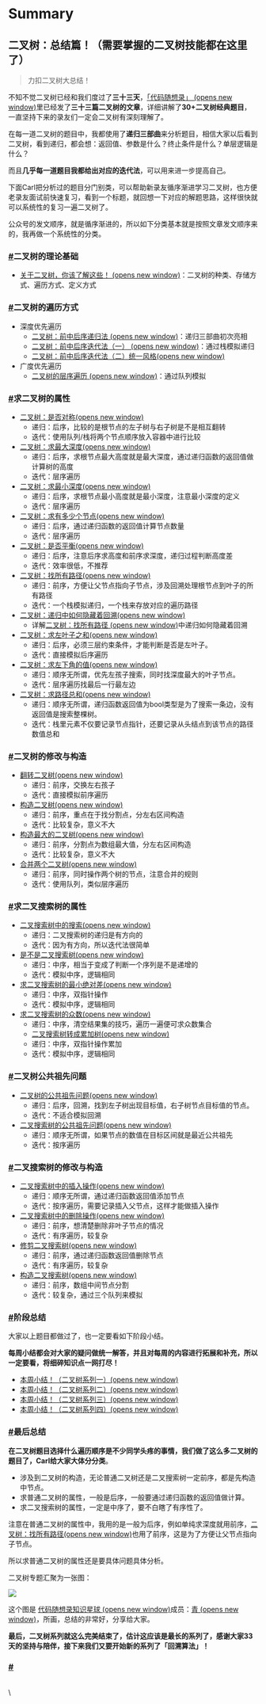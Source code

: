 # Summary

## 二叉树：总结篇！（需要掌握的二叉树技能都在这里了） <a href="#er-cha-shu-zong-jie-pian-xu-yao-zhang-wo-de-er-cha-shu-ji-neng-du-zai-zhe-li-le" id="er-cha-shu-zong-jie-pian-xu-yao-zhang-wo-de-er-cha-shu-ji-neng-du-zai-zhe-li-le"></a>

> 力扣二叉树大总结！

不知不觉二叉树已经和我们度过了**三十三天**，[「代码随想录」 (opens new window)](https://img-blog.csdnimg.cn/20200815195519696.png)里已经发了**三十三篇二叉树的文章**，详细讲解了**30+二叉树经典题目**，一直坚持下来的录友们一定会二叉树有深刻理解了。

在每一道二叉树的题目中，我都使用了**递归三部曲**来分析题目，相信大家以后看到二叉树，看到递归，都会想：返回值、参数是什么？终止条件是什么？单层逻辑是什么？

而且**几乎每一道题目我都给出对应的迭代法**，可以用来进一步提高自己。

下面Carl把分析过的题目分门别类，可以帮助新录友循序渐进学习二叉树，也方便老录友面试前快速复习，看到一个标题，就回想一下对应的解题思路，这样很快就可以系统性的复习一遍二叉树了。

公众号的发文顺序，就是循序渐进的，所以如下分类基本就是按照文章发文顺序来的，我再做一个系统性的分类。

### [#](https://programmercarl.com/%E4%BA%8C%E5%8F%89%E6%A0%91%E6%80%BB%E7%BB%93%E7%AF%87.html#%E4%BA%8C%E5%8F%89%E6%A0%91%E7%9A%84%E7%90%86%E8%AE%BA%E5%9F%BA%E7%A1%80)二叉树的理论基础 <a href="#er-cha-shu-de-li-lun-ji-chu" id="er-cha-shu-de-li-lun-ji-chu"></a>

* [关于二叉树，你该了解这些！ (opens new window)](https://programmercarl.com/%E4%BA%8C%E5%8F%89%E6%A0%91%E7%90%86%E8%AE%BA%E5%9F%BA%E7%A1%80.html)：二叉树的种类、存储方式、遍历方式、定义方式

### [#](https://programmercarl.com/%E4%BA%8C%E5%8F%89%E6%A0%91%E6%80%BB%E7%BB%93%E7%AF%87.html#%E4%BA%8C%E5%8F%89%E6%A0%91%E7%9A%84%E9%81%8D%E5%8E%86%E6%96%B9%E5%BC%8F)二叉树的遍历方式 <a href="#er-cha-shu-de-bian-li-fang-shi" id="er-cha-shu-de-bian-li-fang-shi"></a>

* 深度优先遍历
  * [二叉树：前中后序递归法 (opens new window)](https://programmercarl.com/%E4%BA%8C%E5%8F%89%E6%A0%91%E7%9A%84%E9%80%92%E5%BD%92%E9%81%8D%E5%8E%86.html)：递归三部曲初次亮相
  * [二叉树：前中后序迭代法（一） (opens new window)](https://programmercarl.com/%E4%BA%8C%E5%8F%89%E6%A0%91%E7%9A%84%E8%BF%AD%E4%BB%A3%E9%81%8D%E5%8E%86.html)：通过栈模拟递归
  * [二叉树：前中后序迭代法（二）统一风格(opens new window)](https://programmercarl.com/%E4%BA%8C%E5%8F%89%E6%A0%91%E7%9A%84%E7%BB%9F%E4%B8%80%E8%BF%AD%E4%BB%A3%E6%B3%95.html)
* 广度优先遍历
  * [二叉树的层序遍历 (opens new window)](https://programmercarl.com/0102.%E4%BA%8C%E5%8F%89%E6%A0%91%E7%9A%84%E5%B1%82%E5%BA%8F%E9%81%8D%E5%8E%86.html)：通过队列模拟

### [#](https://programmercarl.com/%E4%BA%8C%E5%8F%89%E6%A0%91%E6%80%BB%E7%BB%93%E7%AF%87.html#%E6%B1%82%E4%BA%8C%E5%8F%89%E6%A0%91%E7%9A%84%E5%B1%9E%E6%80%A7)求二叉树的属性 <a href="#qiu-er-cha-shu-de-shu-xing" id="qiu-er-cha-shu-de-shu-xing"></a>

* [二叉树：是否对称(opens new window)](https://programmercarl.com/0101.%E5%AF%B9%E7%A7%B0%E4%BA%8C%E5%8F%89%E6%A0%91.html)
  * 递归：后序，比较的是根节点的左子树与右子树是不是相互翻转
  * 迭代：使用队列/栈将两个节点顺序放入容器中进行比较
* [二叉树：求最大深度(opens new window)](https://programmercarl.com/0104.%E4%BA%8C%E5%8F%89%E6%A0%91%E7%9A%84%E6%9C%80%E5%A4%A7%E6%B7%B1%E5%BA%A6.html)
  * 递归：后序，求根节点最大高度就是最大深度，通过递归函数的返回值做计算树的高度
  * 迭代：层序遍历
* [二叉树：求最小深度(opens new window)](https://programmercarl.com/0111.%E4%BA%8C%E5%8F%89%E6%A0%91%E7%9A%84%E6%9C%80%E5%B0%8F%E6%B7%B1%E5%BA%A6.html)
  * 递归：后序，求根节点最小高度就是最小深度，注意最小深度的定义
  * 迭代：层序遍历
* [二叉树：求有多少个节点(opens new window)](https://programmercarl.com/0222.%E5%AE%8C%E5%85%A8%E4%BA%8C%E5%8F%89%E6%A0%91%E7%9A%84%E8%8A%82%E7%82%B9%E4%B8%AA%E6%95%B0.html)
  * 递归：后序，通过递归函数的返回值计算节点数量
  * 迭代：层序遍历
* [二叉树：是否平衡(opens new window)](https://programmercarl.com/0110.%E5%B9%B3%E8%A1%A1%E4%BA%8C%E5%8F%89%E6%A0%91.html)
  * 递归：后序，注意后序求高度和前序求深度，递归过程判断高度差
  * 迭代：效率很低，不推荐
* [二叉树：找所有路径(opens new window)](https://programmercarl.com/0257.%E4%BA%8C%E5%8F%89%E6%A0%91%E7%9A%84%E6%89%80%E6%9C%89%E8%B7%AF%E5%BE%84.html)
  * 递归：前序，方便让父节点指向子节点，涉及回溯处理根节点到叶子的所有路径
  * 迭代：一个栈模拟递归，一个栈来存放对应的遍历路径
* [二叉树：递归中如何隐藏着回溯(opens new window)](https://programmercarl.com/%E4%BA%8C%E5%8F%89%E6%A0%91%E4%B8%AD%E9%80%92%E5%BD%92%E5%B8%A6%E7%9D%80%E5%9B%9E%E6%BA%AF.html)
  * 详解[二叉树：找所有路径 (opens new window)](https://programmercarl.com/0257.%E4%BA%8C%E5%8F%89%E6%A0%91%E7%9A%84%E6%89%80%E6%9C%89%E8%B7%AF%E5%BE%84.html)中递归如何隐藏着回溯
* [二叉树：求左叶子之和(opens new window)](https://programmercarl.com/0404.%E5%B7%A6%E5%8F%B6%E5%AD%90%E4%B9%8B%E5%92%8C.html)
  * 递归：后序，必须三层约束条件，才能判断是否是左叶子。
  * 迭代：直接模拟后序遍历
* [二叉树：求左下角的值(opens new window)](https://programmercarl.com/0513.%E6%89%BE%E6%A0%91%E5%B7%A6%E4%B8%8B%E8%A7%92%E7%9A%84%E5%80%BC.html)
  * 递归：顺序无所谓，优先左孩子搜索，同时找深度最大的叶子节点。
  * 迭代：层序遍历找最后一行最左边
* [二叉树：求路径总和(opens new window)](https://programmercarl.com/0112.%E8%B7%AF%E5%BE%84%E6%80%BB%E5%92%8C.html)
  * 递归：顺序无所谓，递归函数返回值为bool类型是为了搜索一条边，没有返回值是搜索整棵树。
  * 迭代：栈里元素不仅要记录节点指针，还要记录从头结点到该节点的路径数值总和

### [#](https://programmercarl.com/%E4%BA%8C%E5%8F%89%E6%A0%91%E6%80%BB%E7%BB%93%E7%AF%87.html#%E4%BA%8C%E5%8F%89%E6%A0%91%E7%9A%84%E4%BF%AE%E6%94%B9%E4%B8%8E%E6%9E%84%E9%80%A0)二叉树的修改与构造 <a href="#er-cha-shu-de-xiu-gai-yu-gou-zao" id="er-cha-shu-de-xiu-gai-yu-gou-zao"></a>

* [翻转二叉树(opens new window)](https://programmercarl.com/0226.%E7%BF%BB%E8%BD%AC%E4%BA%8C%E5%8F%89%E6%A0%91.html)
  * 递归：前序，交换左右孩子
  * 迭代：直接模拟前序遍历
* [构造二叉树(opens new window)](https://programmercarl.com/0106.%E4%BB%8E%E4%B8%AD%E5%BA%8F%E4%B8%8E%E5%90%8E%E5%BA%8F%E9%81%8D%E5%8E%86%E5%BA%8F%E5%88%97%E6%9E%84%E9%80%A0%E4%BA%8C%E5%8F%89%E6%A0%91.html)
  * 递归：前序，重点在于找分割点，分左右区间构造
  * 迭代：比较复杂，意义不大
* [构造最大的二叉树(opens new window)](https://programmercarl.com/0654.%E6%9C%80%E5%A4%A7%E4%BA%8C%E5%8F%89%E6%A0%91.html)
  * 递归：前序，分割点为数组最大值，分左右区间构造
  * 迭代：比较复杂，意义不大
* [合并两个二叉树(opens new window)](https://programmercarl.com/0617.%E5%90%88%E5%B9%B6%E4%BA%8C%E5%8F%89%E6%A0%91.html)
  * 递归：前序，同时操作两个树的节点，注意合并的规则
  * 迭代：使用队列，类似层序遍历

### [#](https://programmercarl.com/%E4%BA%8C%E5%8F%89%E6%A0%91%E6%80%BB%E7%BB%93%E7%AF%87.html#%E6%B1%82%E4%BA%8C%E5%8F%89%E6%90%9C%E7%B4%A2%E6%A0%91%E7%9A%84%E5%B1%9E%E6%80%A7)求二叉搜索树的属性 <a href="#qiu-er-cha-sou-suo-shu-de-shu-xing" id="qiu-er-cha-sou-suo-shu-de-shu-xing"></a>

* [二叉搜索树中的搜索(opens new window)](https://programmercarl.com/0700.%E4%BA%8C%E5%8F%89%E6%90%9C%E7%B4%A2%E6%A0%91%E4%B8%AD%E7%9A%84%E6%90%9C%E7%B4%A2.html)
  * 递归：二叉搜索树的递归是有方向的
  * 迭代：因为有方向，所以迭代法很简单
* [是不是二叉搜索树(opens new window)](https://programmercarl.com/0098.%E9%AA%8C%E8%AF%81%E4%BA%8C%E5%8F%89%E6%90%9C%E7%B4%A2%E6%A0%91.html)
  * 递归：中序，相当于变成了判断一个序列是不是递增的
  * 迭代：模拟中序，逻辑相同
* [求二叉搜索树的最小绝对差(opens new window)](https://programmercarl.com/0530.%E4%BA%8C%E5%8F%89%E6%90%9C%E7%B4%A2%E6%A0%91%E7%9A%84%E6%9C%80%E5%B0%8F%E7%BB%9D%E5%AF%B9%E5%B7%AE.html)
  * 递归：中序，双指针操作
  * 迭代：模拟中序，逻辑相同
* [求二叉搜索树的众数(opens new window)](https://programmercarl.com/0501.%E4%BA%8C%E5%8F%89%E6%90%9C%E7%B4%A2%E6%A0%91%E4%B8%AD%E7%9A%84%E4%BC%97%E6%95%B0.html)
  * 递归：中序，清空结果集的技巧，遍历一遍便可求众数集合
  * [二叉搜索树转成累加树(opens new window)](https://programmercarl.com/0538.%E6%8A%8A%E4%BA%8C%E5%8F%89%E6%90%9C%E7%B4%A2%E6%A0%91%E8%BD%AC%E6%8D%A2%E4%B8%BA%E7%B4%AF%E5%8A%A0%E6%A0%91.html)
  * 递归：中序，双指针操作累加
  * 迭代：模拟中序，逻辑相同

### [#](https://programmercarl.com/%E4%BA%8C%E5%8F%89%E6%A0%91%E6%80%BB%E7%BB%93%E7%AF%87.html#%E4%BA%8C%E5%8F%89%E6%A0%91%E5%85%AC%E5%85%B1%E7%A5%96%E5%85%88%E9%97%AE%E9%A2%98)二叉树公共祖先问题 <a href="#er-cha-shu-gong-gong-zu-xian-wen-ti" id="er-cha-shu-gong-gong-zu-xian-wen-ti"></a>

* [二叉树的公共祖先问题(opens new window)](https://programmercarl.com/0236.%E4%BA%8C%E5%8F%89%E6%A0%91%E7%9A%84%E6%9C%80%E8%BF%91%E5%85%AC%E5%85%B1%E7%A5%96%E5%85%88.html)
  * 递归：后序，回溯，找到左子树出现目标值，右子树节点目标值的节点。
  * 迭代：不适合模拟回溯
* [二叉搜索树的公共祖先问题(opens new window)](https://programmercarl.com/0235.%E4%BA%8C%E5%8F%89%E6%90%9C%E7%B4%A2%E6%A0%91%E7%9A%84%E6%9C%80%E8%BF%91%E5%85%AC%E5%85%B1%E7%A5%96%E5%85%88.html)
  * 递归：顺序无所谓，如果节点的数值在目标区间就是最近公共祖先
  * 迭代：按序遍历

### [#](https://programmercarl.com/%E4%BA%8C%E5%8F%89%E6%A0%91%E6%80%BB%E7%BB%93%E7%AF%87.html#%E4%BA%8C%E5%8F%89%E6%90%9C%E7%B4%A2%E6%A0%91%E7%9A%84%E4%BF%AE%E6%94%B9%E4%B8%8E%E6%9E%84%E9%80%A0)二叉搜索树的修改与构造 <a href="#er-cha-sou-suo-shu-de-xiu-gai-yu-gou-zao" id="er-cha-sou-suo-shu-de-xiu-gai-yu-gou-zao"></a>

* [二叉搜索树中的插入操作(opens new window)](https://programmercarl.com/0701.%E4%BA%8C%E5%8F%89%E6%90%9C%E7%B4%A2%E6%A0%91%E4%B8%AD%E7%9A%84%E6%8F%92%E5%85%A5%E6%93%8D%E4%BD%9C.html)
  * 递归：顺序无所谓，通过递归函数返回值添加节点
  * 迭代：按序遍历，需要记录插入父节点，这样才能做插入操作
* [二叉搜索树中的删除操作(opens new window)](https://programmercarl.com/0450.%E5%88%A0%E9%99%A4%E4%BA%8C%E5%8F%89%E6%90%9C%E7%B4%A2%E6%A0%91%E4%B8%AD%E7%9A%84%E8%8A%82%E7%82%B9.html)
  * 递归：前序，想清楚删除非叶子节点的情况
  * 迭代：有序遍历，较复杂
* [修剪二叉搜索树(opens new window)](https://programmercarl.com/0669.%E4%BF%AE%E5%89%AA%E4%BA%8C%E5%8F%89%E6%90%9C%E7%B4%A2%E6%A0%91.html)
  * 递归：前序，通过递归函数返回值删除节点
  * 迭代：有序遍历，较复杂
* [构造二叉搜索树(opens new window)](https://programmercarl.com/0108.%E5%B0%86%E6%9C%89%E5%BA%8F%E6%95%B0%E7%BB%84%E8%BD%AC%E6%8D%A2%E4%B8%BA%E4%BA%8C%E5%8F%89%E6%90%9C%E7%B4%A2%E6%A0%91.html)
  * 递归：前序，数组中间节点分割
  * 迭代：较复杂，通过三个队列来模拟

### [#](https://programmercarl.com/%E4%BA%8C%E5%8F%89%E6%A0%91%E6%80%BB%E7%BB%93%E7%AF%87.html#%E9%98%B6%E6%AE%B5%E6%80%BB%E7%BB%93)阶段总结 <a href="#jie-duan-zong-jie" id="jie-duan-zong-jie"></a>

大家以上题目都做过了，也一定要看如下阶段小结。

**每周小结都会对大家的疑问做统一解答，并且对每周的内容进行拓展和补充，所以一定要看，将细碎知识点一网打尽！**

* [本周小结！（二叉树系列一）(opens new window)](https://programmercarl.com/%E5%91%A8%E6%80%BB%E7%BB%93/20200927%E4%BA%8C%E5%8F%89%E6%A0%91%E5%91%A8%E6%9C%AB%E6%80%BB%E7%BB%93.html)
* [本周小结！（二叉树系列二）(opens new window)](https://programmercarl.com/%E5%91%A8%E6%80%BB%E7%BB%93/20201003%E4%BA%8C%E5%8F%89%E6%A0%91%E5%91%A8%E6%9C%AB%E6%80%BB%E7%BB%93.html)
* [本周小结！（二叉树系列三）(opens new window)](https://programmercarl.com/%E5%91%A8%E6%80%BB%E7%BB%93/20201010%E4%BA%8C%E5%8F%89%E6%A0%91%E5%91%A8%E6%9C%AB%E6%80%BB%E7%BB%93.html)
* [本周小结！（二叉树系列四）(opens new window)](https://programmercarl.com/%E5%91%A8%E6%80%BB%E7%BB%93/20201017%E4%BA%8C%E5%8F%89%E6%A0%91%E5%91%A8%E6%9C%AB%E6%80%BB%E7%BB%93.html)

### [#](https://programmercarl.com/%E4%BA%8C%E5%8F%89%E6%A0%91%E6%80%BB%E7%BB%93%E7%AF%87.html#%E6%9C%80%E5%90%8E%E6%80%BB%E7%BB%93)最后总结 <a href="#zui-hou-zong-jie" id="zui-hou-zong-jie"></a>

**在二叉树题目选择什么遍历顺序是不少同学头疼的事情，我们做了这么多二叉树的题目了，Carl给大家大体分分类**。

* 涉及到二叉树的构造，无论普通二叉树还是二叉搜索树一定前序，都是先构造中节点。
* 求普通二叉树的属性，一般是后序，一般要通过递归函数的返回值做计算。
* 求二叉搜索树的属性，一定是中序了，要不白瞎了有序性了。

注意在普通二叉树的属性中，我用的是一般为后序，例如单纯求深度就用前序，[二叉树：找所有路径(opens new window)](https://programmercarl.com/0257.%E4%BA%8C%E5%8F%89%E6%A0%91%E7%9A%84%E6%89%80%E6%9C%89%E8%B7%AF%E5%BE%84.html)也用了前序，这是为了方便让父节点指向子节点。

所以求普通二叉树的属性还是要具体问题具体分析。

二叉树专题汇聚为一张图：

![](https://code-thinking-1253855093.file.myqcloud.com/pics/20211030125421.png)

这个图是 [代码随想录知识星球 (opens new window)](https://programmercarl.com/other/kstar.html)成员：[青 (opens new window)](https://wx.zsxq.com/dweb2/index/footprint/185251215558842)，所画，总结的非常好，分享给大家。

**最后，二叉树系列就这么完美结束了，估计这应该是最长的系列了，感谢大家33天的坚持与陪伴，接下来我们又要开始新的系列了「回溯算法」！**

### [#](https://programmercarl.com/%E4%BA%8C%E5%8F%89%E6%A0%91%E6%80%BB%E7%BB%93%E7%AF%87.html#%E5%85%B6%E4%BB%96%E8%AF%AD%E8%A8%80%E7%89%88%E6%9C%AC) <a href="#qi-ta-yu-yan-ban-ben" id="qi-ta-yu-yan-ban-ben"></a>

\
\
